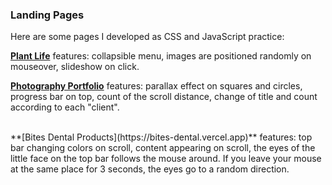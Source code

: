 ### Landing Pages

Here are some pages I developed as CSS and JavaScript practice:

**[Plant Life](https://plant-life.vercel.app/)** features: collapsible menu, images are positioned randomly on mouseover, slideshow on click. 
<br>

**[Photography Portfolio](https://parallax-photography.vercel.app)** features: parallax effect on squares and circles, progress bar on top, count of the scroll distance, change of title and count according to each "client".

<br>
**[Bites Dental Products](https://bites-dental.vercel.app)** features: top bar changing colors on scroll, content appearing on scroll, the eyes of the little face on the top bar follows the mouse around. If you leave your mouse at the same place for 3 seconds, the eyes go to a random direction.
